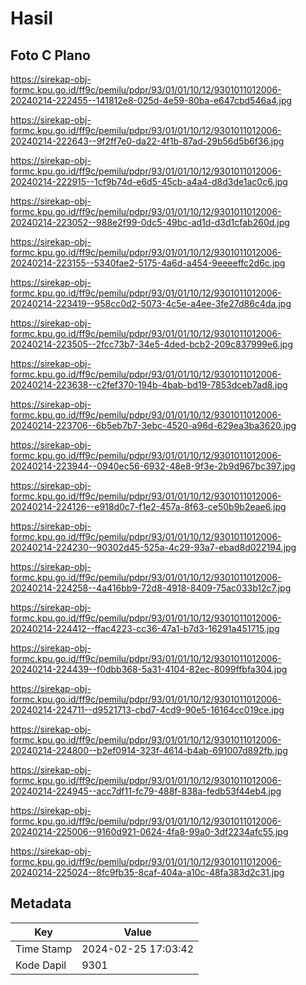 # Hasil

## Foto C Plano

https://sirekap-obj-formc.kpu.go.id/ff9c/pemilu/pdpr/93/01/01/10/12/9301011012006-20240214-222455--141812e8-025d-4e59-80ba-e647cbd546a4.jpg

https://sirekap-obj-formc.kpu.go.id/ff9c/pemilu/pdpr/93/01/01/10/12/9301011012006-20240214-222643--9f2ff7e0-da22-4f1b-87ad-29b56d5b6f36.jpg

https://sirekap-obj-formc.kpu.go.id/ff9c/pemilu/pdpr/93/01/01/10/12/9301011012006-20240214-222915--1cf9b74d-e6d5-45cb-a4a4-d8d3de1ac0c6.jpg

https://sirekap-obj-formc.kpu.go.id/ff9c/pemilu/pdpr/93/01/01/10/12/9301011012006-20240214-223052--988e2f99-0dc5-49bc-ad1d-d3d1cfab260d.jpg

https://sirekap-obj-formc.kpu.go.id/ff9c/pemilu/pdpr/93/01/01/10/12/9301011012006-20240214-223155--5340fae2-5175-4a6d-a454-9eeeeffc2d6c.jpg

https://sirekap-obj-formc.kpu.go.id/ff9c/pemilu/pdpr/93/01/01/10/12/9301011012006-20240214-223419--958cc0d2-5073-4c5e-a4ee-3fe27d86c4da.jpg

https://sirekap-obj-formc.kpu.go.id/ff9c/pemilu/pdpr/93/01/01/10/12/9301011012006-20240214-223505--2fcc73b7-34e5-4ded-bcb2-209c837999e6.jpg

https://sirekap-obj-formc.kpu.go.id/ff9c/pemilu/pdpr/93/01/01/10/12/9301011012006-20240214-223638--c2fef370-194b-4bab-bd19-7853dceb7ad8.jpg

https://sirekap-obj-formc.kpu.go.id/ff9c/pemilu/pdpr/93/01/01/10/12/9301011012006-20240214-223706--6b5eb7b7-3ebc-4520-a96d-629ea3ba3620.jpg

https://sirekap-obj-formc.kpu.go.id/ff9c/pemilu/pdpr/93/01/01/10/12/9301011012006-20240214-223944--0940ec56-6932-48e8-9f3e-2b9d967bc397.jpg

https://sirekap-obj-formc.kpu.go.id/ff9c/pemilu/pdpr/93/01/01/10/12/9301011012006-20240214-224126--e918d0c7-f1e2-457a-8f63-ce50b9b2eae6.jpg

https://sirekap-obj-formc.kpu.go.id/ff9c/pemilu/pdpr/93/01/01/10/12/9301011012006-20240214-224230--90302d45-525a-4c29-93a7-ebad8d022194.jpg

https://sirekap-obj-formc.kpu.go.id/ff9c/pemilu/pdpr/93/01/01/10/12/9301011012006-20240214-224258--4a416bb9-72d8-4918-8409-75ac033b12c7.jpg

https://sirekap-obj-formc.kpu.go.id/ff9c/pemilu/pdpr/93/01/01/10/12/9301011012006-20240214-224412--ffac4223-cc36-47a1-b7d3-16291a451715.jpg

https://sirekap-obj-formc.kpu.go.id/ff9c/pemilu/pdpr/93/01/01/10/12/9301011012006-20240214-224439--f0dbb368-5a31-4104-82ec-8099ffbfa304.jpg

https://sirekap-obj-formc.kpu.go.id/ff9c/pemilu/pdpr/93/01/01/10/12/9301011012006-20240214-224711--d9521713-cbd7-4cd9-90e5-16164cc019ce.jpg

https://sirekap-obj-formc.kpu.go.id/ff9c/pemilu/pdpr/93/01/01/10/12/9301011012006-20240214-224800--b2ef0914-323f-4614-b4ab-691007d892fb.jpg

https://sirekap-obj-formc.kpu.go.id/ff9c/pemilu/pdpr/93/01/01/10/12/9301011012006-20240214-224945--acc7df11-fc79-488f-838a-fedb53f44eb4.jpg

https://sirekap-obj-formc.kpu.go.id/ff9c/pemilu/pdpr/93/01/01/10/12/9301011012006-20240214-225006--9160d921-0624-4fa8-99a0-3df2234afc55.jpg

https://sirekap-obj-formc.kpu.go.id/ff9c/pemilu/pdpr/93/01/01/10/12/9301011012006-20240214-225024--8fc9fb35-8caf-404a-a10c-48fa383d2c31.jpg


## Metadata

| Key        | Value               |
| ---------- | ------------------- |
| Time Stamp | 2024-02-25 17:03:42 |
| Kode Dapil | 9301                |



